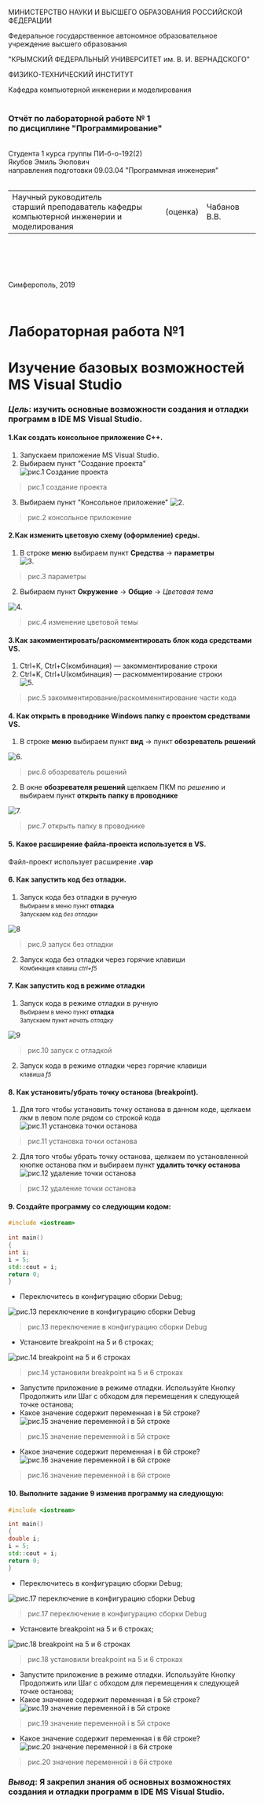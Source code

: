 МИНИСТЕРСТВО НАУКИ И ВЫСШЕГО ОБРАЗОВАНИЯ РОССИЙСКОЙ ФЕДЕРАЦИИ

Федеральное государственное автономное образовательное учреждение высшего образования

"КРЫМСКИЙ ФЕДЕРАЛЬНЫЙ УНИВЕРСИТЕТ им. В. И. ВЕРНАДСКОГО"

ФИЗИКО-ТЕХНИЧЕСКИЙ ИНСТИТУТ

Кафедра компьютерной инженерии и моделирования
<br/><br/>
### Отчёт по лабораторной работе № 1<br/> по дисциплине "Программирование"
<br/>
​Cтудента 1 курса группы ПИ-б-о-192(2)<br/>
Якубов Эмиль Эюпович<br/>
направления подготовки 09.03.04 "Программная инженерия"
<br/>


<br/>
<table>

<tr><td>Научный руководитель<br/> старший преподаватель кафедры<br/> компьютерной инженерии и моделирования</td>

<td>(оценка)</td>

<td>Чабанов В.В.</td>

</tr>

</table>

<br/><br/>

​

Симферополь, 2019

<br/>

# Лабораторная работа №1

# Изучение базовых возможностей MS Visual Studio

### ***Цель***: изучить основные возможности создания и отладки программ в IDE MS Visual Studio.

#### 1.Как создать консольное приложение С++.<br/>
1. Запускаем приложение MS Visual Studio.
2. Выбираем пункт "Создание проекта" <br/>
![рис.1 Создание проекта](https://i.imgur.com/9AY7CPx.png)
>рис.1 создание проекта

3. Выбираем пункт "Консольное приложение"
![2.](https://i.imgur.com/87Bdyrj.png)
>рис.2 консольное приложение

#### 2.Как изменить цветовую схему (оформление) среды.<br/>
1. В строке **меню** выбираем пункт **Средства** -> **параметры** <br/>
![3.](https://i.imgur.com/oQqYnd4.png)
>рис.3 параметры
2. Выбираем пункт **Окружение** -> **Общие** -> *Цветовая тема*<br/>

![4.](https://i.imgur.com/X3KeAZ7.png)
> рис.4 изменение цветовой темы

#### 3.Как закомментировать/раскомментировать блок кода средствами VS. <br/>
1. Ctrl+K, Ctrl+C(комбинация) — закомментирование строки<br/>
2. Ctrl+K, Ctrl+U(комбинация) — раскомментирование строки<br/>
![5.](https://i.imgur.com/rqdaeCy.png)
> рис.5 закомментирование/раскомменнтирование части кода
#### 4. Как открыть в проводнике Windows папку с проектом средствами VS.<br/>
1. В строке **меню** выбираем пункт **вид** -> пункт **обозреватель решений** <br/>

![6.](https://i.imgur.com/6dI3cEJ.png)

> рис.6 обозреватель решений

2. В окне **обозревателя решений** щелкаем ПКМ по *решению* и выбираем пункт **открыть папку в проводнике**<br/>

![7.](https://i.imgur.com/5iJyCAD.png)
> рис.7 открыть папку в проводнике
#### 5. Какое расширение файла-проекта используется в VS.
Файл-проект использует расширение **.vap**

#### 6. Как запустить код без отладки.
1. Запуск кода без отладки в ручную<br/>
<small>Выбираем в меню пункт **отладка**</small><br/>
<small>Запускаем код *без отладки*</small><br/>

![8](https://i.imgur.com/U4ikoNq.png)

> рис.9 запуск без отладки
2. Запуск кода без отладки через горячие клавиши<br/>
<small>Комбинация клавиш *ctrl+f5*</small><br/>

#### 7. Как запустить код в режиме отладки
1. Запуск кода в режиме отладки в ручную<br/>
<small>Выбираем в меню пункт **отладка**</small><br/>
<small>Запускаем пункт *начать отладку*</small><br/>

![9](https://i.imgur.com/8dlWUIT.png)

> рис.10 запуск с отладкой
2. Запуск кода в режиме отладки через горячие клавиши<br/>
<small>клавиша *f5*</small><br/>

#### 8. Как установить/убрать точку останова (breakpoint).
1. Для того чтобы установить точку останова в данном коде, щелкаем *лкм* в левом поле рядом со строкой кода<br/>
![рис.11 установка точки останова](https://i.imgur.com/nYiHOrN.png)

> рис.11 установка точки останова
2. Для того чтобы убрать точку останова, щелкаем по установленной кнопке останова пкм и выбираем пункт **удалить точку останова**<br/>
![рис.12 удаление точки останова](https://i.imgur.com/MzWbrGe.png)
 

>рис.12 удаление точки останова

#### 9. Создайте программу со следующим кодом:
```c++
#include <iostream>
​
int main()
{
int i;
i = 5;
std::cout « i;
return 0;
}
```
* Переключитесь в конфигурацию сборки Debug;

![рис.13 переключение в конфигурацию сборки Debug](https://i.imgur.com/LRFwgP7.png)



> рис.13 переключение в конфигурацию сборки Debug
* Установите breakpoint на 5 и 6 строках;

![рис.14 breakpoint на 5 и 6 строках](https://i.imgur.com/FHcXsws.png)


> рис.14 установили breakpoint на 5 и 6 строках
* Запустите приложение в режиме отладки. Используйте Кнопку Продолжить или Шаг с обходом для перемещения к следующей точке останова;
* Какое значение содержит переменная i в 5й строке?
![рис.15 значение переменной i в 5й строке](https://i.imgur.com/Avoa4P6.png)

> рис.15 значение переменной i в 5й строке
* Какое значение содержит переменная i в 6й строке?
![рис.16 значение переменной i в 6й строке](https://i.imgur.com/tynU3Sk.png)

> рис.16 значение переменной i в 6й строке

#### 10. Выполните задание 9 изменив программу на следующую:
```c++
#include <iostream>

int main()
{
double i;
i = 5;
std::cout « i;
return 0;
}
```
* Переключитесь в конфигурацию сборки Debug;

![рис.17 переключение в конфигурацию сборки Debug](https://i.imgur.com/WpNIEt3.png)

> рис.17 переключение в конфигурацию сборки Debug
* Установите breakpoint на 5 и 6 строках;

![рис.18 breakpoint на 5 и 6 строках](https://i.imgur.com/RIWy3q4.png)

> рис.18 установили breakpoint на 5 и 6 строках
* Запустите приложение в режиме отладки. Используйте Кнопку Продолжить или Шаг с обходом для перемещения к следующей точке останова;
* Какое значение содержит переменная i в 5й строке?
![рис.19 значение переменной i в 5й строке](https://i.imgur.com/5dgnIRJ.png)

> рис.19 значение переменной i в 5й строке
* Какое значение содержит переменная i в 6й строке?
![рис.20 значение переменной i в 6й строке](https://i.imgur.com/yfbjlnd.png)

> рис.20 значение переменной i в 6й строке

### ***Вывод***: Я закрепил знания об основных возможностях создания и отладки программ в IDE MS Visual Studio.
